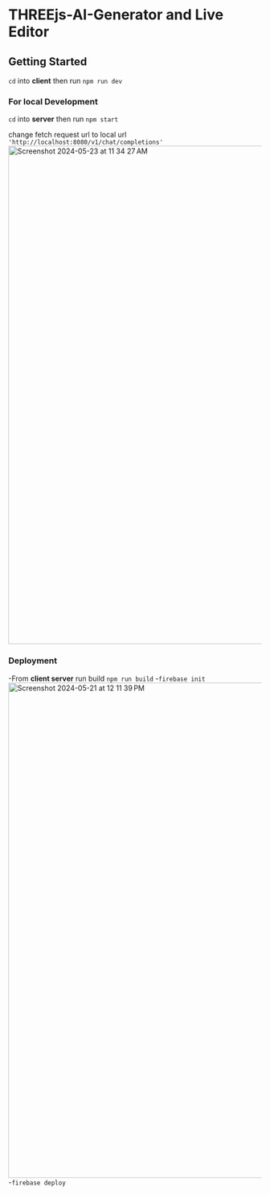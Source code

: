 # THREEjs-AI-Generator and Live Editor


## Getting Started
`cd` into **client** then run `npm run dev`

### For local Development
`cd` into **server** then run `npm start`

change fetch request url to local url 
`'http://localhost:8080/v1/chat/completions'`
<img width="992" alt="Screenshot 2024-05-23 at 11 34 27 AM" src="https://github.com/dannyWoodford/THREEjs-AI-Generator/assets/50857236/a1a5d59b-d507-43d2-a10c-6e4bc1ed0ab4">



### Deployment
-From **client server** run build `npm run build`
-`firebase init`
<img width="986" alt="Screenshot 2024-05-21 at 12 11 39 PM" src="https://github.com/dannyWoodford/THREEjs-AI-Generator/assets/50857236/0f64a688-7edc-4d2d-adbe-0cd06e732966">
-`firebase deploy`



